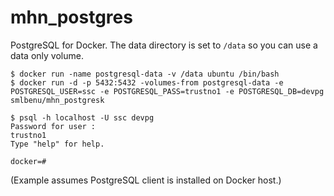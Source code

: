 mhn_postgres
=================

PostgreSQL for Docker. The data directory is set to `/data` so you can use a data only volume.

    $ docker run -name postgresql-data -v /data ubuntu /bin/bash
    $ docker run -d -p 5432:5432 -volumes-from postgresql-data -e POSTGRESQL_USER=ssc -e POSTGRESQL_PASS=trustno1 -e POSTGRESQL_DB=devpg smlbenu/mhn_postgresk
    
    $ psql -h localhost -U ssc devpg
    Password for user :
    trustno1
    Type "help" for help.

    docker=#

(Example assumes PostgreSQL client is installed on Docker host.)

